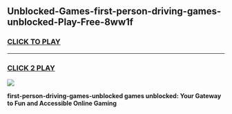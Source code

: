 
## Unblocked-Games-first-person-driving-games-unblocked-Play-Free-8ww1f
<h3>
<a href="https://premium76.site?title=first-person-driving-games-unblocked&ref=23A">CLICK TO PLAY</a></h3>
<hr>

<h3>
<a href="https://premium76.site?title=first-person-driving-games-unblocked&ref=23A">CLICK 2 PLAY</a>
  
</h3>

<a href="https://premium76.site?title=first-person-driving-games-unblocked&ref=23A"><img src="https://clearcache.store/games.png"></a>


**first-person-driving-games-unblocked games unblocked: Your Gateway to Fun and Accessible Online Gaming**
